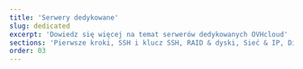 ```yaml
---
title: 'Serwery dedykowane'
slug: dedicated
excerpt: 'Dowiedz się więcej na temat serwerów dedykowanych OVHcloud'
sections: 'Pierwsze kroki, SSH i klucz SSH, RAID & dyski, Sieć & IP, Diagnostyka i tryb Rescue, vRack, Poziom zaawansowany, Inne'
order: 03
---
```


